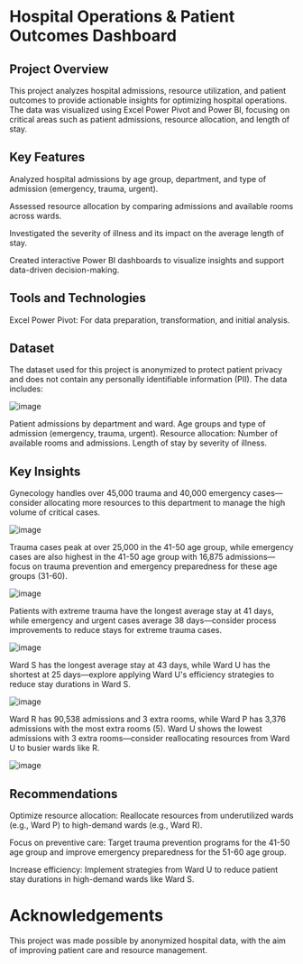 # Hospital Operations & Patient Outcomes Dashboard

## Project Overview

This project analyzes hospital admissions, resource utilization, and patient outcomes to provide actionable insights for optimizing hospital operations. The data was visualized using Excel Power Pivot and Power BI, focusing on critical areas such as patient admissions, resource allocation, and length of stay.

## Key Features

Analyzed hospital admissions by age group, department, and type of admission (emergency, trauma, urgent).

Assessed resource allocation by comparing admissions and available rooms across wards.

Investigated the severity of illness and its impact on the average length of stay.

Created interactive Power BI dashboards to visualize insights and support data-driven decision-making.

## Tools and Technologies

Excel Power Pivot: For data preparation, transformation, and initial analysis.

## Dataset
The dataset used for this project is anonymized to protect patient privacy and does not contain any personally identifiable information (PII). The data includes:

![image](https://github.com/user-attachments/assets/4b0511f6-e37e-44f8-97a8-a8833a99dc81)

Patient admissions by department and ward.
Age groups and type of admission (emergency, trauma, urgent).
Resource allocation: Number of available rooms and admissions.
Length of stay by severity of illness.

## Key Insights
Gynecology handles over 45,000 trauma and 40,000 emergency cases—consider allocating more resources to this department to manage the high volume of critical cases.

![image](https://github.com/user-attachments/assets/9f157448-c83f-4791-b7f2-6cb2a9a5cb43)

Trauma cases peak at over 25,000 in the 41-50 age group, while emergency cases are also highest in the 41-50 age group with 16,875 admissions—focus on trauma prevention and emergency preparedness for these age groups (31-60).

![image](https://github.com/user-attachments/assets/cb3cb632-7562-4448-abc5-b47b0b7aa35b)

Patients with extreme trauma have the longest average stay at 41 days, while emergency and urgent cases average 38 days—consider process improvements to reduce stays for extreme trauma cases.

![image](https://github.com/user-attachments/assets/e10fc978-79d4-4709-a65d-bf8640dde82b)

Ward S has the longest average stay at 43 days, while Ward U has the shortest at 25 days—explore applying Ward U's efficiency strategies to reduce stay durations in Ward S.

![image](https://github.com/user-attachments/assets/79f003f8-f058-4423-80c5-e8d2b0b1862a)

Ward R has 90,538 admissions and 3 extra rooms, while Ward P has 3,376 admissions with the most extra rooms (5). 
Ward U shows the lowest admissions with 3 extra rooms—consider reallocating resources from Ward U to busier wards like R.

![image](https://github.com/user-attachments/assets/c046fcc4-ef7c-4847-96c0-3023c13a09fa)



## Recommendations
Optimize resource allocation: Reallocate resources from underutilized wards (e.g., Ward P) to high-demand wards (e.g., Ward R).

Focus on preventive care: Target trauma prevention programs for the 41-50 age group and improve emergency preparedness for the 51-60 age group.

Increase efficiency: Implement strategies from Ward U to reduce patient stay durations in high-demand wards like Ward S.

# Acknowledgements
This project was made possible by anonymized hospital data, with the aim of improving patient care and resource management.

